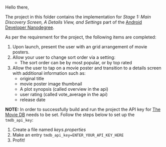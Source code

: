 Hello there,

The project in this folder contains the implementation for *Stage 1:  Main Discovery Screen, A Details View, and Settings* part of the [Android Developer Nanodegree](https://www.udacity.com/course/android-developer-nanodegree-by-google--nd801).

As per the requirement for the project, the following items are completed:

1. Upon launch, present the user with an grid arrangement of movie posters.
2. Allow your user to change sort order via a setting:
    * The sort order can be by most popular, or by top rated
3. Allow the user to tap on a movie poster and transition to a details screen with additional information such as:
    * original title
    * movie poster image thumbnail
	* A plot synopsis (called overview in the api)
	* user rating (called vote_average in the api)
	* release date

**NOTE:**
In order to successfully build and run the project the API key for [The Movie DB](https://www.themoviedb.org) needs to be set. Follow the steps below to set up the `tmdb_api_key`:
1. Create a file named *keys.properties*
2. Make an entry `tmdb_api_key=ENTER_YOUR_API_KEY_HERE`
3. Profit!